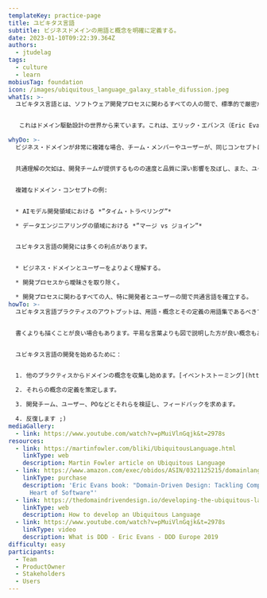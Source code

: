 ```yaml
---
templateKey: practice-page
title: ユビキタス言語
subtitle: ビジネスドメインの用語と概念を明確に定義する。
date: 2023-01-10T09:22:39.364Z
authors:
  - jtudelag
tags:
  - culture
  - learn
mobiusTag: foundation
icon: /images/ubiquitous_language_galaxy_stable_difussion.jpeg
whatIs: >-
  ユビキタス言語とは、ソフトウェア開発プロセスに関わるすべての人の間で、標準的で厳密かつ曖昧性のない言語を構築することです。通常、開発チームとユーザーの間で共通の共有言語となるが、それに限定されるものではありません。プロダクトオーナーやその他のステークホルダーも同様に採用すべきものです。


   これはドメイン駆動設計の世界から来ています。これは、エリック・エバンス（Eric Evans）が自身の著書["Domain-Driven Design: Tackling Complexity in the Heart of Software"](https://www.amazon.com/exec/obidos/ASIN/0321125215/domainlanguag-20)で2003年に初めて紹介したものです。

whyDo: >-
  ビジネス・ドメインが非常に複雑な場合、チーム・メンバーやユーザーが、同じコンセプトについて異なる理解をしているという状況がよく見られます。


  共通理解の欠如は、開発チームが提供するものの速度と品質に深い影響を及ぼし、また、ユーザーが思い描いていたものが最終的に実装されたものではないため、ユーザーのフラストレーションにつながることもあります。


  複雑なドメイン・コンセプトの例:


  * AIモデル開発領域における *”タイム・トラベリング”*

  * データエンジニアリングの領域における *”マージ vs ジョイン”*


  ユビキタス言語の開発には多くの利点があります。


  * ビジネス・ドメインとユーザーをよりよく理解する。

  * 開発プロセスから曖昧さを取り除く。

  * 開発プロセスに関わるすべての人、特に開発者とユーザーの間で共通言語を確立する。
howTo: >-
  ユビキタス言語プラクティスのアウトプットは、用語・概念とその定義の用語集であるべきです。この用語集は、開発者だけでなく、開発プロセスに関わるすべての人が読んだりレビューしたりできるのが理想的です。変更を追跡し、提案することができるgitリポジトリは、そのための理想的な格納場所となるでしょう。


  書くよりも描くことが良い場合もあります。平易な言葉よりも図で説明した方が良い概念もあるかもしれません。


  ユビキタス言語の開発を始めるために：


  1. 他のプラクティスからドメインの概念を収集し始めます。[イベントストーミング](https://openpracticelibrary-ja.netlify.app/practice/event-storming/)は、ビジネスドメインに関連するが、イベントストーミングの参加者全員が等しく理解していない概念を収集し始めるのに最適なプラクティスの候補です。イベントストーミングに限定しないでください。[インパクトマッピング](https://openpracticelibrary-ja.netlify.app/practice/impact-mapping/)や[共感マッピング](https://openpracticelibrary-ja.netlify.app/practice/empathy-mapping/)のような他のディスカバリープラクティスも良い選択肢です。

  2. それらの概念の定義を策定します。

  3. 開発チーム、ユーザー、POなどとそれらを検証し、フィードバックを求めます。

  4. 反復します ;)
mediaGallery:
  - link: https://www.youtube.com/watch?v=pMuiVlnGqjk&t=2978s
resources:
  - link: https://martinfowler.com/bliki/UbiquitousLanguage.html
    linkType: web
    description: Martin Fowler article on Ubiquitous Language
  - link: https://www.amazon.com/exec/obidos/ASIN/0321125215/domainlanguag-20
    linkType: purchase
    description: 'Eric Evans book: "Domain-Driven Design: Tackling Complexity in the
      Heart of Software"'
  - link: https://thedomaindrivendesign.io/developing-the-ubiquitous-language/
    linkType: web
    description: How to develop an Ubiquitous Language
  - link: https://www.youtube.com/watch?v=pMuiVlnGqjk&t=2978s
    linkType: video
    description: What is DDD - Eric Evans - DDD Europe 2019
difficulty: easy
participants:
  - Team
  - ProductOwner
  - Stakeholders
  - Users
---
```

